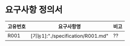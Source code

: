 요구사항 정의서
===============  
  
|고유번호|요구사항명|비고
|---|---|---|
|R001|[기능1]:"./specification/R001.md"|??|